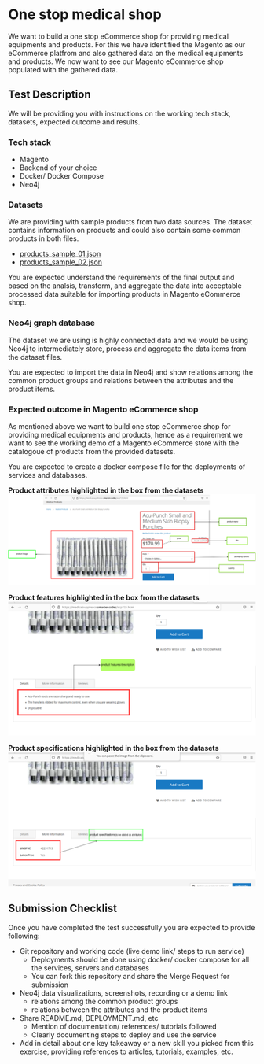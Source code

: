 # One stop medical shop

We want to build a one stop eCommerce shop for providing medical equipments and products. For this we have identified the Magento as our eCommerce platfrom and also gathered data on the medical equipments and products. We now want to see our Magento eCommerce shop populated with the gathered data.

## Test Description

We will be providing you with instructions on the working tech stack, datasets, expected outcome and results.

### Tech stack

- Magento
- Backend of your choice
- Docker/ Docker Compose
- Neo4j

### Datasets

We are providing with sample products from two data sources. The dataset contains information on products and could also contain some common products in both files.

- [products_sample_01.json](./datasets/products_sample_01.json)
- [products_sample_02.json](./datasets/products_sample_02.json)

You are expected understand the requirements of the final output and based on the analsis, transform, and aggregate the data into acceptable processed data suitable for importing products in Magento eCommerce shop.

### Neo4j graph database

The dataset we are using is highly connected data and we would be using Neo4j to intermediately store, process and aggregate the data items from the dataset files.

You are expected to import the data in Neo4j and show relations among the common product groups and relations between the attributes and the product items.

### Expected outcome in Magento eCommerce shop

As mentioned above we want to build one stop eCommerce shop for providing medical equipments and products, hence as a requirement we want to see the working demo of a Magento eCommerce store with the catalogoue of products from the provided datasets.

You are expected to create a docker compose file for the deployments of services and databases.

**Product attributes highlighted in the box from the datasets**
![](/assets/product-attributes.png)

**Product features highlighted in the box from the datasets**
![](/assets/product-features.png)

**Product specifications highlighted in the box from the datasets**
![](/assets/product-specifications.png)

## Submission Checklist

Once you have completed the test successfully you are expected to provide following:

- Git repository and working code (live demo link/ steps to run service)
  - Deployments should be done using docker/ docker compose for all the services, servers and databases
  - You can fork this repository and share the Merge Request for submission
- Neo4j data visualizations, screenshots, recording or a demo link
  - relations among the common product groups
  - relations between the attributes and the product items
- Share README.md, DEPLOYMENT.md, etc
  - Mention of documentation/ references/ tutorials followed
  - Clearly documenting steps to deploy and use the service
- Add in detail about one key takeaway or a new skill you picked from this exercise, providing references to articles, tutorials, examples, etc.
